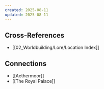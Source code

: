 ```yaml
---
created: 2025-08-11
updated: 2025-08-11
---
```




## Cross-References

- [[02_Worldbuilding/Lore/Location Index]]


## Connections

- [[Aethermoor]]
- [[The Royal Palace]]
